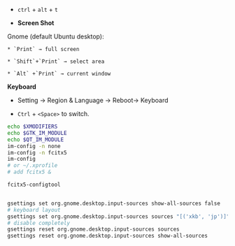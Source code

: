 * `ctrl` + `alt` + `t`

* **Screen Shot**

Gnome (default Ubuntu desktop):

    * `Print` → full screen

    * `Shift`+`Print` → select area

    * `Alt` +`Print` → current window

**Keyboard**

* Setting -> Region & Language -> Reboot-> Keyboard

* `Ctrl` + `<Space>` to switch.

```bash
echo $XMODIFIERS
echo $GTK_IM_MODULE
echo $QT_IM_MODULE
im-config -n none
im-config -n fcitx5
im-config
# or ~/.xprofile
# add fcitx5 &

fcitx5-configtool


gsettings set org.gnome.desktop.input-sources show-all-sources false
# keyboard layout
gsettings set org.gnome.desktop.input-sources sources "[('xkb', 'jp')]"
# disable completely
gsettings reset org.gnome.desktop.input-sources sources
gsettings reset org.gnome.desktop.input-sources show-all-sources


```
